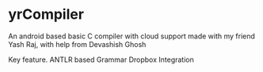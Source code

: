yrCompiler
==========

An android based basic C compiler with cloud support made with my friend Yash Raj, with help from Devashish Ghosh

Key feature.
ANTLR based Grammar
Dropbox Integration
